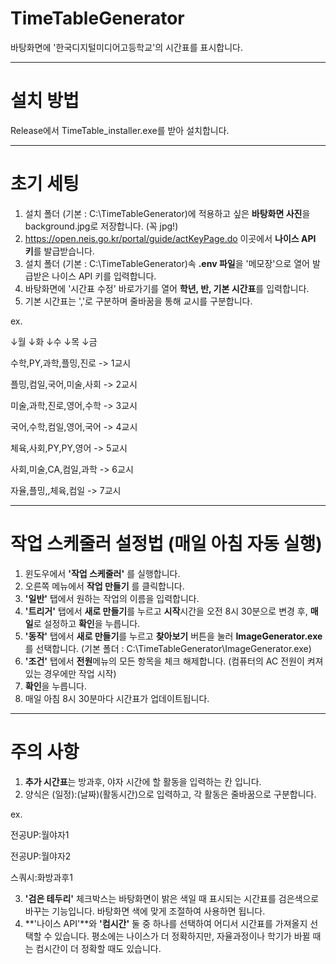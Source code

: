 # TimeTableGenerator
바탕화면에 '한국디지털미디어고등학교'의 시간표를 표시합니다.

---

# 설치 방법
Release에서 TimeTable_installer.exe를 받아 설치합니다.

---

# 초기 세팅
1. 설치 폴더 (기본 : C:\TimeTableGenerator)에 적용하고 싶은 **바탕화면 사진**을 background.jpg로 저장합니다. (꼭 jpg!)
2. https://open.neis.go.kr/portal/guide/actKeyPage.do 이곳에서 **나이스 API 키**를 발급받습니다.
3. 설치 폴더 (기본 : C:\TimeTableGenerator)속 **.env 파일**을 '메모장'으로 열어 발급받은 나이스 API 키를 입력합니다.
4. 바탕화면에 '시간표 수정' 바로가기를 열어 **학년, 반, 기본 시간표**를 입력합니다.
5. 기본 시간표는 ','로 구분하며 줄바꿈을 통해 교시를 구분합니다.

ex.

↓월  ↓화  ↓수  ↓목  ↓금

수학,PY,과학,플밍,진로    -> 1교시

플밍,컴일,국어,미술,사회    -> 2교시

미술,과학,진로,영어,수학    -> 3교시

국어,수학,컴일,영어,국어    -> 4교시

체육,사회,PY,PY,영어    -> 5교시

사회,미술,CA,컴일,과학    -> 6교시

자율,플밍,,체육,컴일    -> 7교시

---

# 작업 스케줄러 설정법 (매일 아침 자동 실행)
1. 윈도우에서 **'작업 스케줄러'** 를 실행합니다.
2. 오른쪽 메뉴에서 **작업 만들기** 를 클릭합니다.
3. **'일반'** 탭에서 원하는 작업의 이름을 입력합니다.
4. **'트리거'** 탭에서 **새로 만들기**를 누르고 **시작**시간을 오전 8시 30분으로 변경 후, **매일**로 설정하고 **확인**을 누릅니다.
5. **'동작'** 탭에서 **새로 만들기**를 누르고 **찾아보기** 버튼을 눌러 **ImageGenerator.exe**를 선택합니다. (기본 폴더 : C:\TimeTableGenerator\ImageGenerator.exe)
6. **'조건'** 탭에서 **전원**메뉴의 모든 항목을 체크 해제합니다. (컴퓨터의 AC 전원이 켜져 있는 경우에만 작업 시작)
7. **확인**을 누릅니다.
8. 매일 아침 8시 30분마다 시간표가 업데이트됩니다.

---

# 주의 사항
1. **추가 시간표**는 방과후, 야자 시간에 할 활동을 입력하는 칸 입니다.
2. 양식은 (일정):(날짜)(활동시간)으로 입력하고, 각 활동은 줄바꿈으로 구분합니다.

ex.

전공UP:월야자1

전공UP:월야자2

스쿼시:화방과후1

3. **'검은 테두리'** 체크박스는 바탕화면이 밝은 색일 때 표시되는 시간표를 검은색으로 바꾸는 기능입니다. 바탕화면 색에 맞게 조절하여 사용하면 됩니다.
4. **'나이스 API'**와 **'컴시간'** 둘 중 하나를 선택하여 어디서 시간표를 가져올지 선택할 수 있습니다. 평소에는 나이스가 더 정확하지만, 자율과정이나 학기가 바뀔 때는 컴시간이 더 정확할 때도 있습니다.
